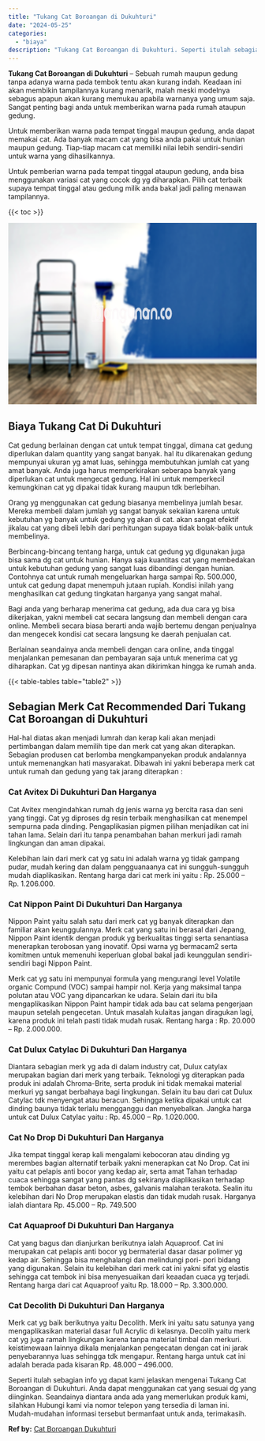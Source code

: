 ```yaml
---
title: "Tukang Cat Boroangan di Dukuhturi"
date: "2024-05-25"
categories: 
  - "biaya"
description: "Tukang Cat Boroangan di Dukuhturi. Seperti itulah sebagian info yg dapat kami jelaskan mengenai Tukang Cat Boroangan di Dukuhturi. Anda dapat menggunakan cat..."
---
```


**Tukang Cat Boroangan di Dukuhturi** – Sebuah rumah maupun gedung tanpa adanya warna pada tembok tentu akan kurang indah. Keadaan ini akan membikin tampilannya kurang menarik, malah meski modelnya sebagus apapun akan kurang memukau apabila warnanya yang umum saja. Sangat penting bagi anda untuk memberikan warna pada rumah ataupun gedung.

Untuk memberikan warna pada tempat tinggal maupun gedung, anda dapat memakai cat. Ada banyak macam cat yang bisa anda pakai untuk hunian maupun gedung. Tiap-tiap macam cat memiliki nilai lebih sendiri-sendiri untuk warna yang dihasilkannya.

Untuk pemberian warna pada tempat tinggal ataupun gedung, anda bisa menggunakan variasi cat yang cocok dg yg diharapkan. Pilih cat terbaik supaya tempat tinggal atau gedung milik anda bakal jadi paling menawan tampilannya.

{{< toc >}}

![Tukang Cat Boroangan di Dukuhturi](/images/jasa-cat-murah11.png)

## Biaya Tukang Cat Di Dukuhturi

Cat gedung berlainan dengan cat untuk tempat tinggal, dimana cat gedung diperlukan dalam quantity yang sangat banyak. hal itu dikarenakan gedung mempunyai ukuran yg amat luas, sehingga membutuhkan jumlah cat yang amat banyak. Anda juga harus memperkirakan seberapa banyak yang diperlukan cat untuk mengecat gedung. Hal ini untuk memperkecil kemungkinan cat yg dipakai tidak kurang maupun tdk berlebihan.

Orang yg menggunakan cat gedung biasanya membelinya jumlah besar. Mereka membeli dalam jumlah yg sangat banyak sekalian karena untuk kebutuhan yg banyak untuk gedung yg akan di cat. akan sangat efektif jikalau cat yang dibeli lebih dari perhitungan supaya tidak bolak-balik untuk membelinya.

Berbincang-bincang tentang harga, untuk cat gedung yg digunakan juga bisa sama dg cat untuk hunian. Hanya saja kuantitas cat yang membedakan untuk kebutuhan gedung yang sangat luas dibandingi dengan hunian. Contohnya cat untuk rumah mengeluarkan harga sampai Rp. 500.000, untuk cat gedung dapat menempuh jutaan rupiah. Kondisi inilah yang menghasilkan cat gedung tingkatan harganya yang sangat mahal.

Bagi anda yang berharap menerima cat gedung, ada dua cara yg bisa dikerjakan, yakni membeli cat secara langsung dan membeli dengan cara online. Membeli secara biasa berarti anda wajib bertemu dengan penjualnya dan mengecek kondisi cat secara langsung ke daerah penjualan cat.

Berlainan seandainya anda membeli dengan cara online, anda tinggal menjalankan pemesanan dan pembayaran saja untuk menerima cat yg diharapkan. Cat yg dipesan nantinya akan dikirimkan hingga ke rumah anda.

{{< table-tables table="table2" >}}

## Sebagian Merk Cat Recommended Dari Tukang Cat Boroangan di Dukuhturi

Hal-hal diatas akan menjadi lumrah dan kerap kali akan menjadi pertimbangan dalam memilih tipe dan merk cat yang akan diterapkan. Sebagian produsen cat berlomba mengkampanyekan produk andalannya untuk memenangkan hati masyarakat. Dibawah ini yakni beberapa merk cat untuk rumah dan gedung yang tak jarang diterapkan :

### Cat Avitex Di Dukuhturi Dan Harganya

Cat Avitex mengindahkan rumah dg jenis warna yg bercita rasa dan seni yang tinggi. Cat yg diproses dg resin terbaik menghasilkan cat menempel sempurna pada dinding. Pengaplikasian pigmen pilihan menjadikan cat ini tahan lama. Selain dari itu tanpa penambahan bahan merkuri jadi ramah lingkungan dan aman dipakai.

Kelebihan lain dari merk cat yg satu ini adalah warna yg tidak gampang pudar, mudah kering dan dalam pengguanaanya cat ini sungguh-sungguh mudah diaplikasikan. Rentang harga dari cat merk ini yaitu : Rp. 25.000 – Rp. 1.206.000.

### Cat Nippon Paint Di Dukuhturi Dan Harganya

Nippon Paint yaitu salah satu dari merk cat yg banyak diterapkan dan familiar akan keunggulannya. Merk cat yang satu ini berasal dari Jepang, Nippon Paint identik dengan produk yg berkualitas tinggi serta senantiasa menerapkan terobosan yang inovatif. Opsi warna yg bermacam2 serta komitmen untuk memenuhi keperluan global bakal jadi keunggulan sendiri-sendiri bagi Nippon Paint.

Merk cat yg satu ini mempunyai formula yang mengurangi level Volatile organic Compund (VOC) sampai hampir nol. Kerja yang maksimal tanpa polutan atau VOC yang dipancarkan ke udara. Selain dari itu bila mengaplikasikan Nippon Paint hampir tidak ada bau cat selama pengerjaan maupun setelah pengecetan. Untuk masalah kulaitas jangan diragukan lagi, karena produk ini telah pasti tidak mudah rusak. Rentang harga : Rp. 20.000 – Rp. 2.000.000.

### Cat Dulux Catylac Di Dukuhturi Dan Harganya

Diantara sebagian merk yg ada di dalam industry cat, Dulux catylax merupakan bagian dari merk yang terbaik. Teknologi yg diterapkan pada produk ini adalah Chroma-Brite, serta produk ini tidak memakai material merkuri yg sangat berbahaya bagi lingkungan. Selain itu bau dari cat Dulux Catylac tdk menyengat atau beracun. Sehingga ketika dipakai untuk cat dinding baunya tidak terlalu mengganggu dan menyebalkan. Jangka harga untuk cat Dulux Catylac yaitu : Rp. 45.000 – Rp. 1.020.000.

### Cat No Drop Di Dukuhturi Dan Harganya

Jika tempat tinggal kerap kali mengalami kebocoran atau dinding yg merembes bagian alternatif terbaik yakni menerapkan cat No Drop. Cat ini yaitu cat pelapis anti bocor yang kedap air, serta amat Tahan terhadap cuaca sehingga sangat yang pantas dg sekiranya diaplikasikan terhadap tembok berbahan dasar beton, asbes, galvanis malahan terakota. Sealin itu kelebihan dari No Drop merupakan elastis dan tidak mudah rusak. Harganya ialah diantara Rp. 45.000 – Rp. 749.500

### Cat Aquaproof Di Dukuhturi Dan Harganya

Cat yang bagus dan dianjurkan berikutnya ialah Aquaproof. Cat ini merupakan cat pelapis anti bocor yg bermaterial dasar dasar polimer yg kedap air. Sehingga bisa menghalangi dan melindungi pori- pori bidang yang digunakan. Selain itu kelebihan dari merk cat ini yakni sifat yg elastis sehingga cat tembok ini bisa menyesuaikan dari keaadan cuaca yg terjadi. Rentang harga dari cat Aquaproof yaitu Rp. 18.000 – Rp. 3.300.000.

### Cat Decolith Di Dukuhturi Dan Harganya

Merk cat yg baik berikutnya yaitu Decolith. Merk ini yaitu satu satunya yang mengaplikasikan material dasar full Acrylic di kelasnya. Decolih yaitu merk cat yg juga ramah lingkungan karena tanpa material timbal dan merkuri. keistimewaan lainnya dikala menjalankan pengecatan dengan cat ini jarak penyebarannya luas sehingga tdk mengapur. Rentang harga untuk cat ini adalah berada pada kisaran Rp. 48.000 – 496.000.

Seperti itulah sebagian info yg dapat kami jelaskan mengenai Tukang Cat Boroangan di Dukuhturi. Anda dapat menggunakan cat yang sesuai dg yang diinginkan. Seandainya diantara anda ada yang memerlukan produk kami, silahkan Hubungi kami via nomor telepon yang tersedia di laman ini. Mudah-mudahan informasi tersebut bermanfaat untuk anda, terimakasih.

**Ref by:** [Cat Boroangan Dukuhturi](https://id.wikipedia.org/wiki/Cat)

